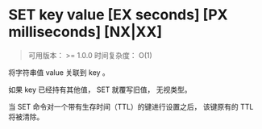 # SET key value [EX seconds] [PX milliseconds] [NX|XX]
> 可用版本： >= 1.0.0
  时间复杂度： O(1)

将字符串值 value 关联到 key 。

如果 key 已经持有其他值， SET 就覆写旧值， 无视类型。

当 SET 命令对一个带有生存时间（TTL）的键进行设置之后， 该键原有的 TTL 将被清除。